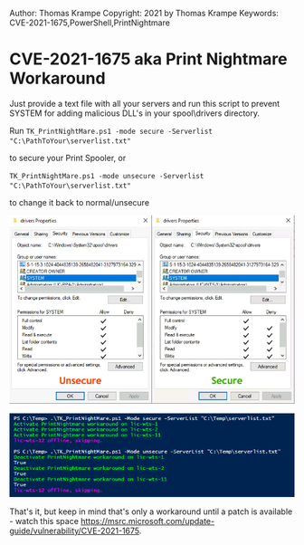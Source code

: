 Author: Thomas Krampe
Copyright: 2021 by Thomas Krampe
Keywords: CVE-2021-1675,PowerShell,PrintNightmare 


# CVE-2021-1675 aka Print Nightmare Workaround
Just provide a text file with all your servers and run this script to prevent SYSTEM for adding malicious DLL's in your spool\drivers directory.

Run 
`TK_PrintNightMare.ps1 -mode secure -Serverlist "C:\PathToYour\serverlist.txt"` 

to secure your Print Spooler, or

`TK_PrintNightMare.ps1 -mode unsecure -Serverlist "C:\PathToYour\serverlist.txt"` 

to change it back to normal/unsecure

![Folder Properties](./FolderProperties.png)

![Running Script](./RunningScript.png)

That's it, but keep in mind that's only a workaround until a patch is available - watch this space https://msrc.microsoft.com/update-guide/vulnerability/CVE-2021-1675.


